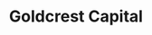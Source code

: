 ---
layout: firm_page
title: "Goldcrest Capital"
id: "goldcrest.com"
permalink: "/goldcrestcapitalgoldcrest.com/"
website: "https://www.goldcrest.com"
offices: "Dallas (United States), San Francisco (United States)"
investment_stages: "Seed, Series A"
portfolio_companies: "Arena, Rain, Peregrine Technologies, Junevity, Sage, Terray Therapeutics, Daisy"
portfolio_link: ""
investment_markets: "Enterprise Software, FinTech, Crypto, Real Estate, DevTools, Transportation, Logistics, HealthTech, AI, ML, Data Analytics"
founded_year: "2016"
description: "Goldcrest is a venture capital fund that invests in private technology companies."
linkedin: "https://www.linkedin.com/company/goldcrestcapital"
twitter: ""
instagram: ""
team_page: ""
investor_type: "Venture Capital"
crunchbase: "https://www.crunchbase.com/organization/goldcrest-capital-2"
pitchbook: "https://pitchbook.com/profiles/investor/55876-42"

# SEO Optimization
meta_title: "Goldcrest Capital - VC Firm - projectstartups.com"
meta_description: "Goldcrest Capital, Goldcrest is a venture capital fund that invests in private technology companies...."
meta_keywords: "Goldcrest Capital, Enterprise Software, FinTech, Crypto, Real Estate, DevTools, Transportation, Logistics, HealthTech, AI, ML, Data Analytics, VC firm, venture capital, startup investor, projectstartups.com"
canonical_url: "https://vc.projectstartups.com/goldcrestcapitalgoldcrest.com/"
---